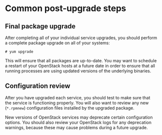 # Common post-upgrade steps

## Final package upgrade

After completing all of your individual service upgrades, you should
perform a complete package upgrade on all of your systems:

    # yum upgrade

This will ensure that all packages are up-to-date.  You may want to
schedule a restart of your OpenStack hosts at a future date in order
to ensure that all running processes are using updated versions of the
underlying binaries.

## Configuration review

After you have upgraded each service, you should test to make sure
that the service is functioning properly.  You will also want to
review any new (`*.rpmnew`) configuration files installed by the
upgraded package.

New versions of OpenStack services may deprecate certain
configuration options.  You should also review your OpenStack
logs for any deprecation warnings, because these may cause
problems during a future upgrade.
